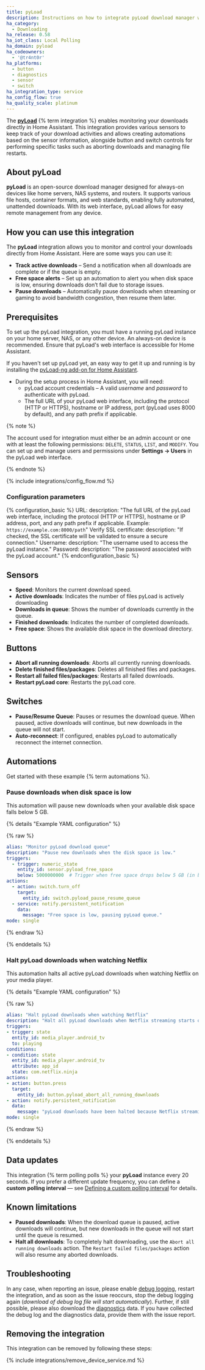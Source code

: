 ```yaml
---
title: pyLoad
description: Instructions on how to integrate pyLoad download manager with Home Assistant.
ha_category:
  - Downloading
ha_release: 0.58
ha_iot_class: Local Polling
ha_domain: pyload
ha_codeowners:
  - '@tr4nt0r'
ha_platforms:
  - button
  - diagnostics
  - sensor
  - switch
ha_integration_type: service
ha_config_flow: true
ha_quality_scale: platinum
---
```


The [**pyLoad**](https://pyload.net/) {% term integration %} enables monitoring your downloads directly in Home Assistant. This integration provides various sensors to keep track of your download activities and allows creating automations based on the sensor information, alongside button and switch controls for performing specific tasks such as aborting downloads and managing file restarts.

## About pyLoad

**pyLoad** is an open-source download manager designed for always-on devices like home servers, NAS systems, and routers. It supports various file hosts, container formats, and web standards, enabling fully automated, unattended downloads. With its web interface, pyLoad allows for easy remote management from any device.

## How you can use this integration

The **pyLoad** integration allows you to monitor and control your downloads directly from Home Assistant. Here are some ways you can use it:

- **Track active downloads** – Send a notification when all downloads are complete or if the queue is empty.
- **Free space alerts** – Set up an automation to alert you when disk space is low, ensuring downloads don’t fail due to storage issues.
- **Pause downloads** – Automatically pause downloads when streaming or gaming to avoid bandwidth congestion, then resume them later.

## Prerequisites

To set up the pyLoad integration, you must have a running pyLoad instance on your home server, NAS, or any other device. An always-on device is recommended. Ensure that pyLoad's web interface is accessible for Home Assistant.

If you haven't set up pyLoad yet, an easy way to get it up and running is by installing the [pyLoad-ng add-on for Home Assistant](https://github.com/tr4nt0r/pyload-ng).

- During the setup process in Home Assistant, you will need:
  - pyLoad account credentials – A valid *username* and *password* to authenticate with pyLoad.
  - The full URL of your pyLoad web interface, including the protocol (HTTP or HTTPS), hostname or IP address, port (pyLoad uses 8000 by default), and any path prefix if applicable.

{% note %}

The account used for integration must either be an admin account or one with at least the following permissions: `DELETE`, `STATUS`, `LIST`, and `MODIFY`. You can set up and manage users and permissions under **Settings -> Users** in the pyLoad web interface.

{% endnote %}

{% include integrations/config_flow.md %}

### Configuration parameters

{% configuration_basic %}
URL:
  description: "The full URL of the pyLoad web interface, including the protocol (HTTP or HTTPS), hostname or IP address, port, and any path prefix if applicable. Example: `https://example.com:8000/path`"
Verify SSL certificate:
  description: "If checked, the SSL certificate will be validated to ensure a secure connection."
Username:
  description: "The username used to access the pyLoad instance."
Password:
  description: "The password associated with the pyLoad account."
{% endconfiguration_basic %}

## Sensors

- **Speed**: Monitors the current download speed.
- **Active downloads**: Indicates the number of files pyLoad is actively downloading
- **Downloads in queue**: Shows the number of downloads currently in the queue.
- **Finished downloads**: Indicates the number of completed downloads.
- **Free space**: Shows the available disk space in the download directory.

## Buttons

- **Abort all running downloads**: Aborts all currently running downloads.
- **Delete finished files/packages**: Deletes all finished files and packages.
- **Restart all failed files/packages**: Restarts all failed downloads.
- **Restart pyLoad core**: Restarts the pyLoad core.

## Switches

- **Pause/Resume Queue**: Pauses or resumes the download queue. When paused, active downloads will continue, but new downloads in the queue will not start.
- **Auto-reconnect**: If configured, enables pyLoad to automatically reconnect the internet connection.

## Automations

Get started with these example {% term automations %}.

### Pause downloads when disk space is low

This automation will pause new downloads when your available disk space falls below 5 GB.

{% details "Example YAML configuration" %}

{% raw %}

```yaml
alias: "Monitor pyLoad download queue"
description: "Pause new downloads when the disk space is low."
triggers:
  - trigger: numeric_state
    entity_id: sensor.pyload_free_space
    below: 5000000000  # Trigger when free space drops below 5 GB (in bytes)
actions:
  - action: switch.turn_off
    target:
      entity_id: switch.pyload_pause_resume_queue
  - service: notify.persistent_notification
    data:
      message: "Free space is low, pausing pyLoad queue."
mode: single
```

{% endraw %}

{% enddetails %}

### Halt pyLoad downloads when watching Netflix

This automation halts all active pyLoad downloads when watching Netflix on your media player.

{% details "Example YAML configuration" %}

{% raw %}

```yaml
alias: "Halt pyLoad downloads when watching Netflix"
description: "Halt all pyLoad downloads when Netflix streaming starts on the media player."
triggers:
- trigger: state
  entity_id: media_player.android_tv
  to: playing
conditions:
- condition: state
  entity_id: media_player.android_tv
  attribute: app_id
  state: com.netflix.ninja
actions:
- action: button.press
  target:
    entity_id: button.pyload_abort_all_running_downloads
- action: notify.persistent_notification
  data:
    message: "pyLoad downloads have been halted because Netflix streaming started."
mode: single
```

{% endraw %}

{% enddetails %}

## Data updates

This integration {% term polling polls %} your **pyLoad** instance every 20 seconds. If you prefer a different update frequency, you can define a **custom polling interval** — see [Defining a custom polling interval](/common-tasks/general/#defining-a-custom-polling-interval) for details.

## Known limitations

- **Paused downloads**: When the download queue is paused, active downloads will continue, but new downloads in the queue will not start until the queue is resumed.
- **Halt all downloads**: To completely halt downloading, use the `Abort all running downloads` action. The `Restart failed files/packages` action will also resume any aborted downloads.

## Troubleshooting

In any case, when reporting an issue, please enable [debug logging](/docs/configuration/troubleshooting/#debug-logs-and-diagnostics), restart the integration, and as soon as the issue reoccurs, stop the debug logging again (*download of debug log file will start automatically*). Further, if still possible, please also download the [diagnostics](/integrations/diagnostics) data. If you have collected the debug log and the diagnostics data, provide them with the issue report.

## Removing the integration

This integration can be removed by following these steps:

{% include integrations/remove_device_service.md %}
